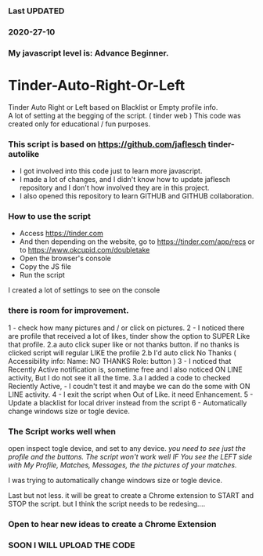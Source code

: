### Last UPDATED 
### 2020-27-10

### My javascript level is: Advance Beginner. 
# Tinder-Auto-Right-Or-Left
Tinder Auto Right or Left based on Blacklist or Empty profile info.  
A lot of setting at the begging of the script.  ( tinder web )
This code was created only for educational / fun purposes.

### This script is based on https://github.com/jaflesch tinder-autolike 
- I got involved into this code just to learn more javascript.
- I made a lot of changes, and I didn't know how to update jaflesch repository and I don't how involved they are in this project.
- I also opened this repository to learn GITHUB and GITHUB collaboration. 

### How to use the script
- Access https://tinder.com
- And then depending on the website, go to https://tinder.com/app/recs or to https://www.okcupid.com/doubletake
- Open the browser's console
- Copy the JS file
- Run the script

I created a lot of settings to see on the console 

### there is room for improvement.

1 - check how many pictures and / or click on pictures.
2 - I noticed there are profile that received a lot of likes, tinder show the option to SUPER Like that profile. 
2.a auto click super like or not thanks button. if no thanks is clicked script will regular LIKE the profile
2.b I'd auto click No Thanks  ( Accessibility info:  Name:  NO THANKS  Role: button )
3 - I noticed that Recently Active notification is, sometime free and I also noticed ON LINE activity, But I do not see it all the time. 
3.a I added a code to checked Reciently Active, - I coudn't test it and maybe we can do the some with ON LINE activity. 
4 - I exit the script when Out of Like. it need Enhancement. 
5 - Update a blacklist for local driver instead from the script 
6 - Automatically change windows size or togle device.


### The Script works well when

open inspect 
togle device, and set to any device. 
*_you need to see just the profile and the buttons._*
*_The script won't work well_*
*_IF You see the LEFT side with My Profile, Matches, Messages, the the pictures of your matches._*

I was trying to automatically change windows size or togle device.

Last but not less. it will be great to create a Chrome extension to START and STOP the script. 
but I think the script needs to be redesing.... 
### Open to hear new ideas to create a Chrome Extension


### SOON I WILL UPLOAD THE CODE 
